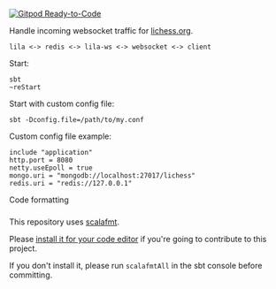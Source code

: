 [![Gitpod Ready-to-Code](https://img.shields.io/badge/Gitpod-Ready--to--Code-blue?logo=gitpod)](https://gitpod.io/#https://github.com/ornicar/lila-ws) 

Handle incoming websocket traffic for [lichess.org](https://lichess.org).

```
lila <-> redis <-> lila-ws <-> websocket <-> client
```

Start:
```
sbt
~reStart
```

Start with custom config file:
```
sbt -Dconfig.file=/path/to/my.conf
```

Custom config file example:
```
include "application"
http.port = 8080
netty.useEpoll = true
mongo.uri = "mongodb://localhost:27017/lichess"
redis.uri = "redis://127.0.0.1"
```

Code formatting
###

This repository uses [scalafmt](https://scalameta.org/scalafmt/).

Please [install it for your code editor](https://scalameta.org/scalafmt/docs/installation.html)
if you're going to contribute to this project.

If you don't install it, please run `scalafmtAll` in the sbt console before committing.
